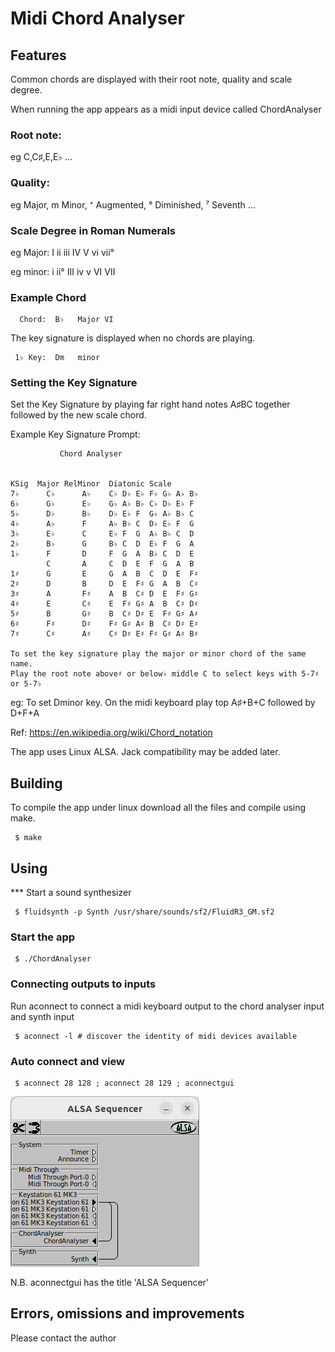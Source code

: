 # Midi Chord Analyser

## Features

Common chords are displayed with their root note, quality and scale degree.

When running the app appears as a midi input device called ChordAnalyser

### Root note: 

eg C,C♯,E,E♭ ...

### Quality: 

eg Major, m Minor, ⁺ Augmented, ° Diminished, ⁷ Seventh ...

### Scale Degree in Roman Numerals 

eg Major: I ii  iii IV V vi vii°

eg minor: i ii° III iv v VI VII 

### Example Chord
~~~
  Chord:  B♭   Major VI
~~~

The key signature is displayed when no chords are playing.
~~~
 1♭ Key:  Dm   minor
~~~

### Setting the Key Signature

Set the Key Signature by playing far right hand notes A♯BC together followed by the new scale chord.

Example Key Signature Prompt:
~~~
           Chord Analyser


KSig  Major RelMinor  Diatonic Scale
7♭      C♭      A♭    C♭ D♭ E♭ F♭ G♭ A♭ B♭ 
6♭      G♭      E♭    G♭ A♭ B♭ C♭ D♭ E♭ F  
5♭      D♭      B♭    D♭ E♭ F  G♭ A♭ B♭ C  
4♭      A♭      F     A♭ B♭ C  D♭ E♭ F  G  
3♭      E♭      C     E♭ F  G  A♭ B♭ C  D  
2♭      B♭      G     B♭ C  D  E♭ F  G  A  
1♭      F       D     F  G  A  B♭ C  D  E  
        C       A     C  D  E  F  G  A  B  
1♯      G       E     G  A  B  C  D  E  F♯ 
2♯      D       B     D  E  F♯ G  A  B  C♯ 
3♯      A       F♯    A  B  C♯ D  E  F♯ G♯ 
4♯      E       C♯    E  F♯ G♯ A  B  C♯ D♯ 
5♯      B       G♯    B  C♯ D♯ E  F♯ G♯ A♯ 
6♯      F♯      D♯    F♯ G♯ A♯ B  C♯ D♯ E♯ 
7♯      C♯      A♯    C♯ D♯ E♯ F♯ G♯ A♯ B♯ 

To set the key signature play the major or minor chord of the same name.
Play the root note above♯ or below♭ middle C to select keys with 5-7♯ or 5-7♭

~~~

eg: To set Dminor key. On the midi keyboard play top A♯+B+C followed by D+F+A

Ref: https://en.wikipedia.org/wiki/Chord_notation

The app uses Linux ALSA. Jack compatibility may be added later.

## Building
To compile the app under linux download all the files and compile using make.
~~~
 $ make
~~~

## Using

*** Start a sound synthesizer 
~~~
 $ fluidsynth -p Synth /usr/share/sounds/sf2/FluidR3_GM.sf2
~~~

### Start the app
~~~
 $ ./ChordAnalyser
~~~

### Connecting outputs to inputs

Run aconnect to connect a midi keyboard output to the chord analyser input and synth input
~~~
 $ aconnect -l # discover the identity of midi devices available
~~~
### Auto connect and view
~~~
 $ aconnect 28 128 ; aconnect 28 129 ; aconnectgui
~~~

<img src="aconnectgui.png" style="height: 272px; width:302px;"/>

N.B. aconnectgui has the title 'ALSA Sequencer'

## Errors, omissions and improvements

Please contact the author

